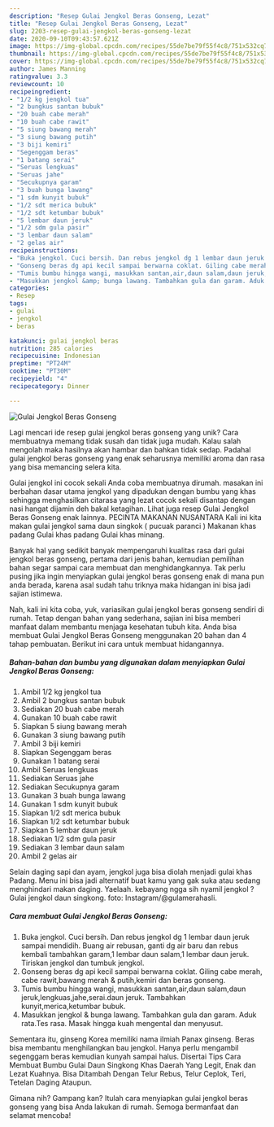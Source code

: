 ```yaml
---
description: "Resep Gulai Jengkol Beras Gonseng, Lezat"
title: "Resep Gulai Jengkol Beras Gonseng, Lezat"
slug: 2203-resep-gulai-jengkol-beras-gonseng-lezat
date: 2020-09-10T09:43:57.621Z
image: https://img-global.cpcdn.com/recipes/55de7be79f55f4c8/751x532cq70/gulai-jengkol-beras-gonseng-foto-resep-utama.jpg
thumbnail: https://img-global.cpcdn.com/recipes/55de7be79f55f4c8/751x532cq70/gulai-jengkol-beras-gonseng-foto-resep-utama.jpg
cover: https://img-global.cpcdn.com/recipes/55de7be79f55f4c8/751x532cq70/gulai-jengkol-beras-gonseng-foto-resep-utama.jpg
author: James Manning
ratingvalue: 3.3
reviewcount: 10
recipeingredient:
- "1/2 kg jengkol tua"
- "2 bungkus santan bubuk"
- "20 buah cabe merah"
- "10 buah cabe rawit"
- "5 siung bawang merah"
- "3 siung bawang putih"
- "3 biji kemiri"
- "Segenggam beras"
- "1 batang serai"
- "Seruas lengkuas"
- "Seruas jahe"
- "Secukupnya garam"
- "3 buah bunga lawang"
- "1 sdm kunyit bubuk"
- "1/2 sdt merica bubuk"
- "1/2 sdt ketumbar bubuk"
- "5 lembar daun jeruk"
- "1/2 sdm gula pasir"
- "3 lembar daun salam"
- "2 gelas air"
recipeinstructions:
- "Buka jengkol. Cuci bersih. Dan rebus jengkol dg 1 lembar daun jeruk sampai mendidih. Buang air rebusan, ganti dg air baru dan rebus kembali tambahkan garam,1 lembar daun salam,1 lembar daun jeruk. Tiriskan jengkol dan tumbuk jengkol."
- "Gonseng beras dg api kecil sampai berwarna coklat. Giling cabe merah, cabe rawit,bawang merah &amp; putih,kemiri dan beras gonseng."
- "Tumis bumbu hingga wangi, masukkan santan,air,daun salam,daun jeruk,lengkuas,jahe,serai.daun jeruk. Tambahkan kunyit,merica,ketumbar bubuk."
- "Masukkan jengkol &amp; bunga lawang. Tambahkan gula dan garam. Aduk rata.Tes rasa. Masak hingga kuah mengental dan menyusut."
categories:
- Resep
tags:
- gulai
- jengkol
- beras

katakunci: gulai jengkol beras 
nutrition: 285 calories
recipecuisine: Indonesian
preptime: "PT24M"
cooktime: "PT30M"
recipeyield: "4"
recipecategory: Dinner

---
```



![Gulai Jengkol Beras Gonseng](https://img-global.cpcdn.com/recipes/55de7be79f55f4c8/751x532cq70/gulai-jengkol-beras-gonseng-foto-resep-utama.jpg)

Lagi mencari ide resep gulai jengkol beras gonseng yang unik? Cara membuatnya memang tidak susah dan tidak juga mudah. Kalau salah mengolah maka hasilnya akan hambar dan bahkan tidak sedap. Padahal gulai jengkol beras gonseng yang enak seharusnya memiliki aroma dan rasa yang bisa memancing selera kita.

Gulai jengkol ini cocok sekali Anda coba membuatnya dirumah. masakan ini berbahan dasar utama jengkol yang dipadukan dengan bumbu yang khas sehingga menghasilkan citarasa yang lezat cocok sekali disantap dengan nasi hangat dijamin deh bakal ketagihan. Lihat juga resep Gulai Jengkol Beras Gonseng enak lainnya. PECINTA MAKANAN NUSANTARA Kali ini kita makan gulai jengkol sama daun singkok ( pucuak paranci ) Makanan khas padang Gulai khas padang Gulai khas minang.

Banyak hal yang sedikit banyak mempengaruhi kualitas rasa dari gulai jengkol beras gonseng, pertama dari jenis bahan, kemudian pemilihan bahan segar sampai cara membuat dan menghidangkannya. Tak perlu pusing jika ingin menyiapkan gulai jengkol beras gonseng enak di mana pun anda berada, karena asal sudah tahu triknya maka hidangan ini bisa jadi sajian istimewa.


Nah, kali ini kita coba, yuk, variasikan gulai jengkol beras gonseng sendiri di rumah. Tetap dengan bahan yang sederhana, sajian ini bisa memberi manfaat dalam membantu menjaga kesehatan tubuh kita. Anda bisa membuat Gulai Jengkol Beras Gonseng menggunakan 20 bahan dan 4 tahap pembuatan. Berikut ini cara untuk membuat hidangannya.

<!--inarticleads1-->

##### Bahan-bahan dan bumbu yang digunakan dalam menyiapkan Gulai Jengkol Beras Gonseng:

1. Ambil 1/2 kg jengkol tua
1. Ambil 2 bungkus santan bubuk
1. Sediakan 20 buah cabe merah
1. Gunakan 10 buah cabe rawit
1. Siapkan 5 siung bawang merah
1. Gunakan 3 siung bawang putih
1. Ambil 3 biji kemiri
1. Siapkan Segenggam beras
1. Gunakan 1 batang serai
1. Ambil Seruas lengkuas
1. Sediakan Seruas jahe
1. Sediakan Secukupnya garam
1. Gunakan 3 buah bunga lawang
1. Gunakan 1 sdm kunyit bubuk
1. Siapkan 1/2 sdt merica bubuk
1. Siapkan 1/2 sdt ketumbar bubuk
1. Siapkan 5 lembar daun jeruk
1. Sediakan 1/2 sdm gula pasir
1. Sediakan 3 lembar daun salam
1. Ambil 2 gelas air


Selain daging sapi dan ayam, jengkol juga bisa diolah menjadi gulai khas Padang. Menu ini bisa jadi alternatif buat kamu yang gak suka atau sedang menghindari makan daging. Yaelaah. kebayang ngga sih nyamil jengkol ? Gulai jengkol daun singkong. foto: Instagram/@gulamerahasli. 

<!--inarticleads2-->

##### Cara membuat Gulai Jengkol Beras Gonseng:

1. Buka jengkol. Cuci bersih. Dan rebus jengkol dg 1 lembar daun jeruk sampai mendidih. Buang air rebusan, ganti dg air baru dan rebus kembali tambahkan garam,1 lembar daun salam,1 lembar daun jeruk. Tiriskan jengkol dan tumbuk jengkol.
1. Gonseng beras dg api kecil sampai berwarna coklat. Giling cabe merah, cabe rawit,bawang merah &amp; putih,kemiri dan beras gonseng.
1. Tumis bumbu hingga wangi, masukkan santan,air,daun salam,daun jeruk,lengkuas,jahe,serai.daun jeruk. Tambahkan kunyit,merica,ketumbar bubuk.
1. Masukkan jengkol &amp; bunga lawang. Tambahkan gula dan garam. Aduk rata.Tes rasa. Masak hingga kuah mengental dan menyusut.


Sementara itu, ginseng Korea memiliki nama ilmiah Panax ginseng. Beras bisa membantu menghilangkan bau jengkol. Hanya perlu mengambil segenggam beras kemudian kunyah sampai halus. Disertai Tips Cara Membuat Bumbu Gulai Daun Singkong Khas Daerah Yang Legit, Enak dan Lezat Kuahnya. Bisa Ditambah Dengan Telur Rebus, Telur Ceplok, Teri, Tetelan Daging Ataupun. 

Gimana nih? Gampang kan? Itulah cara menyiapkan gulai jengkol beras gonseng yang bisa Anda lakukan di rumah. Semoga bermanfaat dan selamat mencoba!
